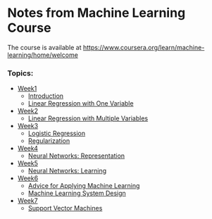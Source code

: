 

# Notes from Machine Learning Course

The course is available at https://www.coursera.org/learn/machine-learning/home/welcome

### Topics:

<ul>
   <li>
    <a href="https://github.com/daniloaleixo/coursera-machine-learning/blob/master/week1/README.md">Week1</a>
    <ul>
      <li>
        <a href="https://github.com/daniloaleixo/coursera-machine-learning/blob/master/week1/README.md#introduction">
          Introduction
        </a>
      </li>
      <li>
        <a href="https://github.com/daniloaleixo/coursera-machine-learning/blob/master/week1/README.md#linear-regression-with-one-variable">
          Linear Regression with One Variable
        </a>
      </li>
    </ul>
  </li>
  <li>
    <a href="https://github.com/daniloaleixo/coursera-machine-learning/blob/master/week2/README.md">Week2</a>
    <ul>
      <li>
        <a href="https://github.com/daniloaleixo/coursera-machine-learning/blob/master/week2/README.md#linear-regression-with-multiple-variables">
          Linear Regression with Multiple Variables
        </a>
      </li>
    </ul>
  </li>
  <li>
    <a href="https://github.com/daniloaleixo/coursera-machine-learning/blob/master/week3/README.md">Week3</a>
    <ul>
      <li>
        <a href="https://github.com/daniloaleixo/coursera-machine-learning/blob/master/week3/README.md#logistic-regression">
          Logistic Regression
        </a>
      </li>
      <li>
        <a href="https://github.com/daniloaleixo/coursera-machine-learning/blob/master/week3/README.md#regularization">
          Regularization
        </a>
      </li>
    </ul>
  </li>
  <li>
    <a href="https://github.com/daniloaleixo/coursera-machine-learning/tree/master/week4/README.md">Week4</a>
    <ul>
      <li>
        <a href="https://github.com/daniloaleixo/coursera-machine-learning/tree/master/week4#neural-networks-representation">
          Neural Networks: Representation
        </a>
      </li>
    </ul>
  </li>
    <li>
    <a href="https://github.com/daniloaleixo/coursera-machine-learning/tree/master/week5/README.md">Week5</a>
    <ul>
      <li>
        <a href="https://github.com/daniloaleixo/coursera-machine-learning/blob/master/week5/README.md#neural-networks-learning">
          Neural Networks: Learning
        </a>
      </li>
    </ul>
  </li>
      <li>
    <a href="https://github.com/daniloaleixo/coursera-machine-learning/tree/master/week6/README.md">Week6</a>
    <ul>
      <li>
        <a href="https://github.com/daniloaleixo/coursera-machine-learning/tree/master/week6#advice-for-applying-machine-learning">
          Advice for Applying Machine Learning
        </a>
      </li>
      <li>
        <a href="https://github.com/daniloaleixo/coursera-machine-learning/tree/master/week6#machine-learning-system-design">
         Machine Learning System Design
        </a>
      </li>
    </ul>
  </li>
  <li>
    <a href="https://github.com/daniloaleixo/coursera-machine-learning/tree/master/week7/README.md">Week7</a>
    <ul>
      <li>
        <a href="https://github.com/daniloaleixo/coursera-machine-learning/blob/master/week7/README.md#support-vector-machines">
          Support Vector Machines
        </a>
      </li>
    </ul>
  </li>
</ul>
